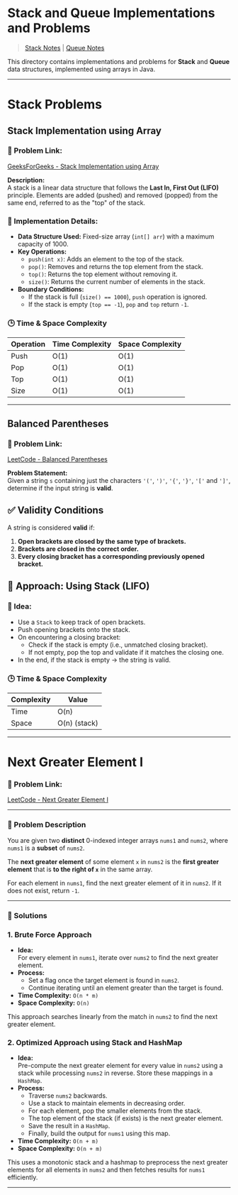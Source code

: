 # Stack and Queue Implementations and Problems

> [Stack Notes](./stackNotes.md) | [Queue Notes](./queueNotes.md)

This directory contains implementations and problems for **Stack** and **Queue** data structures, implemented using arrays in Java.

---

# Stack Problems

## Stack Implementation using Array

### 🔗 Problem Link:

[GeeksForGeeks - Stack Implementation using Array](https://www.geeksforgeeks.org/problems/implement-stack-using-array/1)

**Description:**  
A stack is a linear data structure that follows the **Last In, First Out (LIFO)** principle. Elements are added (pushed) and removed (popped) from the same end, referred to as the "top" of the stack.

### 🔧 Implementation Details:

- **Data Structure Used:** Fixed-size array (`int[] arr`) with a maximum capacity of 1000.
- **Key Operations:**
  - `push(int x)`: Adds an element to the top of the stack.
  - `pop()`: Removes and returns the top element from the stack.
  - `top()`: Returns the top element without removing it.
  - `size()`: Returns the current number of elements in the stack.
- **Boundary Conditions:**
  - If the stack is full (`size() == 1000`), `push` operation is ignored.
  - If the stack is empty (`top == -1`), `pop` and `top` return `-1`.

### 🕒 Time & Space Complexity

| Operation | Time Complexity | Space Complexity |
| --------- | --------------- | ---------------- |
| Push      | O(1)            | O(1)             |
| Pop       | O(1)            | O(1)             |
| Top       | O(1)            | O(1)             |
| Size      | O(1)            | O(1)             |

---

## Balanced Parentheses

### 🔗 Problem Link:

[LeetCode - Balanced Parentheses](https://leetcode.com/problems/valid-parentheses/description/)

**Problem Statement:**  
Given a string `s` containing just the characters `'('`, `')'`, `'{'`, `'}'`, `'['` and `']'`, determine if the input string is **valid**.

## ✅ Validity Conditions

A string is considered **valid** if:

1. **Open brackets are closed by the same type of brackets.**
2. **Brackets are closed in the correct order.**
3. **Every closing bracket has a corresponding previously opened bracket.**

## 🧠 Approach: Using Stack (LIFO)

### 🔧 Idea:

- Use a `Stack` to keep track of open brackets.
- Push opening brackets onto the stack.
- On encountering a closing bracket:
  - Check if the stack is empty (i.e., unmatched closing bracket).
  - If not empty, pop the top and validate if it matches the closing one.
- In the end, if the stack is empty → the string is valid.

### 🕒 Time & Space Complexity

| Complexity | Value        |
| ---------- | ------------ |
| Time       | O(n)         |
| Space      | O(n) (stack) |

---

# Next Greater Element I

### 🔗 Problem Link:

[LeetCode - Next Greater Element I](https://leetcode.com/problems/next-greater-element-i/)

---

### 🧩 Problem Description

You are given two **distinct** 0-indexed integer arrays `nums1` and `nums2`, where `nums1` is a **subset** of `nums2`.

The **next greater element** of some element `x` in `nums2` is the **first greater element** that is **to the right of `x`** in the same array.

For each element in `nums1`, find the next greater element of it in `nums2`. If it does not exist, return `-1`.

---

### 🚀 Solutions

### 1. Brute Force Approach

- **Idea:**  
  For every element in `nums1`, iterate over `nums2` to find the next greater element.
- **Process:**
  - Set a flag once the target element is found in `nums2`.
  - Continue iterating until an element greater than the target is found.
- **Time Complexity:** `O(n * m)`
- **Space Complexity:** `O(n)`

This approach searches linearly from the match in `nums2` to find the next greater element.

### 2. Optimized Approach using Stack and HashMap

- **Idea:**  
  Pre-compute the next greater element for every value in `nums2` using a stack while processing `nums2` in reverse. Store these mappings in a `HashMap`.
- **Process:**
  - Traverse `nums2` backwards.
  - Use a stack to maintain elements in decreasing order.
  - For each element, pop the smaller elements from the stack.
  - The top element of the stack (if exists) is the next greater element.
  - Save the result in a `HashMap`.
  - Finally, build the output for `nums1` using this map.
- **Time Complexity:** `O(n + m)`
- **Space Complexity:** `O(n + m)`

This uses a monotonic stack and a hashmap to preprocess the next greater elements for all elements in `nums2` and then fetches results for `nums1` efficiently.

---
